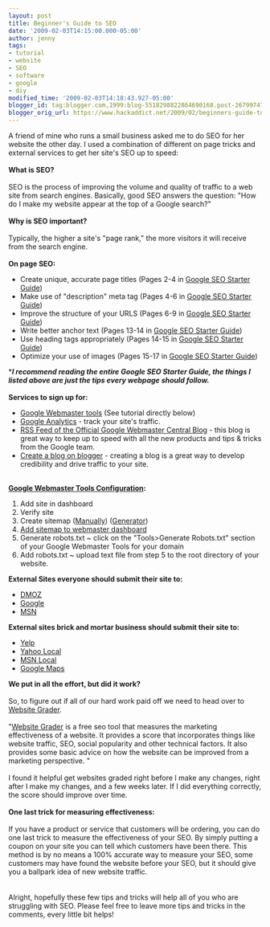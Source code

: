 ```yaml
---
layout: post
title: Beginner's Guide to SEO
date: '2009-02-03T14:15:00.000-05:00'
author: jenny
tags:
- tutorial
- website
- SEO
- software
- google
- diy
modified_time: '2009-02-03T14:18:43.927-05:00'
blogger_id: tag:blogger.com,1999:blog-5518298822864690168.post-2679974798453030440
blogger_orig_url: https://www.hackaddict.net/2009/02/beginners-guide-to-seo.html
---
```


A friend of mine who runs a small business asked me to do SEO for her website the other day. I used a combination of different on page tricks and external services to get her site's SEO up to speed:<br /><span style="font-weight: bold;"><br />What is SEO?<br /><br /></span><span>SEO is the process of improving the volume and quality of traffic to a web site from search engines.   </span><span>Basically, good SEO answers the question: "How do I make my website appear at the top of a Google search?"</span><span style="font-weight: bold;"><br /><br />Why is SEO important?<br /><br /></span><span>Typically, the higher a site's "page rank," the more visitors it will receive from the search engine. </span><br /><span style="font-weight: bold;"><br />On page SEO:</span><br /><ul><li>Create unique, accurate page titles (Pages  2-4 in <a href="http://www.google.com/webmasters/docs/search-engine-optimization-starter-guide.pdf">Google SEO Starter Guide</a>)<br /></li><li>Make use of "description" meta tag (Pages  4-6 in <a href="http://www.google.com/webmasters/docs/search-engine-optimization-starter-guide.pdf">Google SEO Starter Guide</a>)</li><li>Improve the structure of your URLS (Pages  6-9 in <a href="http://www.google.com/webmasters/docs/search-engine-optimization-starter-guide.pdf">Google SEO Starter Guide</a>)</li><li>Write better anchor text (Pages  13-14 in <a href="http://www.google.com/webmasters/docs/search-engine-optimization-starter-guide.pdf">Google SEO Starter Guide</a>)</li><li>Use heading tags appropriately (Pages  14-15 in <a href="http://www.google.com/webmasters/docs/search-engine-optimization-starter-guide.pdf">Google SEO Starter Guide</a>)</li><li>Optimize your use of images (Pages  15-17 in <a href="http://www.google.com/webmasters/docs/search-engine-optimization-starter-guide.pdf">Google SEO Starter Guide</a>)</li></ul>****I recommend reading the entire Google SEO Starter Guide, the things I listed above are just the tips every webpage should follow.***<br /><br /><span style="font-weight: bold;">Services to sign up for:</span><a href="https://www.google.com/webmasters/tools/"><br /></a><ul><li><a href="https://www.google.com/webmasters/tools/">Google Webmaster tools</a> (See tutorial directly below)<a href="https://www.google.com/webmasters/tools/"><br /></a></li><li><a href="http://www.google.com/analytics">Google Analytics</a> - track your site's traffic.<a href="http://www.google.com/analytics"><br /></a></li><li><a href="http://feedproxy.google.com/blogspot/amDG">RSS Feed of the Official Google Webmaster Central Blog</a> - this blog is great way to keep up to speed with all the new products and tips &amp; tricks from the Google team.<a href="http://feedproxy.google.com/blogspot/amDG"><br /></a></li><li><a href="http://www.blogger.com/">Create a blog on blogger</a> - creating a blog is a great way to develop credibility and drive traffic to your site.<br /></li></ul><br /><a style="font-weight: bold;" href="https://www.google.com/webmasters/tools/">Google Webmaster Tools Configuration</a><span style="font-weight: bold;">:</span><br /><ol><li>Add site in dashboard</li><li>Verify site</li><li>Create sitemap (<a href="http://www.google.com/support/webmasters/bin/answer.py?answer=34657">Manually</a>) (<a href="http://www.google.com/support/webmasters/bin/answer.py?answer=34634">Generator</a>)<br /></li><li><a href="http://www.google.com/support/webmasters/bin/answer.py?answer=34575&amp;cbid=wjaplg93a4q2&amp;src=cb&amp;lev=answer">Add sitemap to webmaster dashboard</a><br /></li><li>Generate robots.txt ~ click on the "Tools>Generate Robots.txt" section of your Google Webmaster Tools for your domain<br /></li><li>Add robots.txt ~ upload text file from step 5 to the root directory of your website.<br /></li></ol><span style="font-weight: bold;">External Sites everyone should submit their site to:</span><br /><ul><li><a href="http://www.dmoz.org/">DMOZ</a></li><li><a href="http://www.google.com/addurl/?continue=/addurl">Google</a></li><li><a href="http://search.live.com/docs/submit.aspx">MSN</a></li></ul><span style="font-weight: bold;">External sites brick and mortar business should submit their site to:</span><br /><ul><li><a href="https://biz.yelp.com/signup/">Yelp</a></li><li><a href="http://listings.local.yahoo.com/csubmit/index.php">Yahoo Local</a></li><li><a href="https://ssl.search.live.com/listings/ListingCenter.aspx">MSN Local</a><br /></li><li><a href="http://www.google.com/local/add/">Google Maps</a></li></ul><span style="font-weight: bold;">We put in all the effort, but did it work?</span><br /><br />So, to figure out if all of our hard work paid off we need to head over to <a href="http://website.grader.com/">Website Grader</a>.<br /><br />"<a href="http://website.grader.com/">Website Grader</a> is a free seo tool that measures the marketing effectiveness of a website. It provides a score that incorporates things like website traffic, SEO, social popularity and other technical factors. It also provides some basic advice on how the website can be improved from a marketing perspective. "<br /><br />I found it helpful get websites graded right before I make any changes, right after I make my changes, and a few weeks later.  If I did everything correctly, the score should improve over time.<br /><br /><span style="font-weight: bold;">One last trick for measuring effectiveness:</span><br /><br />If you have a product or service that customers will be ordering, you can do one last trick to measure the effectiveness of your SEO.  By simply putting a coupon on your site you can tell which customers have been there.  This method is by no means a 100% accurate way to measure your SEO, some customers may have found the website before your SEO, but it should give you a ballpark idea of new website traffic.<br /><br /><br />Alright, hopefully these few tips and tricks will help all of you who are struggling with SEO.  Please feel free to leave more tips and tricks in the comments, every little bit helps!